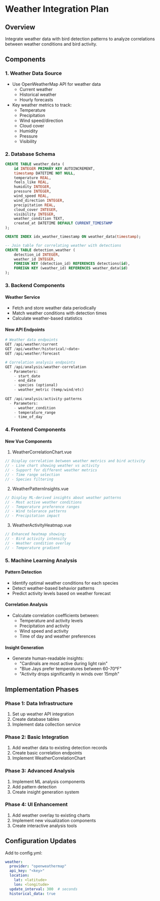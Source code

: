 # Weather Integration Plan

## Overview
Integrate weather data with bird detection patterns to analyze correlations between weather conditions and bird activity.

## Components

### 1. Weather Data Source
- Use OpenWeatherMap API for weather data
  - Current weather
  - Historical weather
  - Hourly forecasts
- Key weather metrics to track:
  - Temperature
  - Precipitation
  - Wind speed/direction
  - Cloud cover
  - Humidity
  - Pressure
  - Visibility

### 2. Database Schema
```sql
CREATE TABLE weather_data (
    id INTEGER PRIMARY KEY AUTOINCREMENT,
    timestamp DATETIME NOT NULL,
    temperature REAL,
    feels_like REAL,
    humidity INTEGER,
    pressure INTEGER,
    wind_speed REAL,
    wind_direction INTEGER,
    precipitation REAL,
    cloud_cover INTEGER,
    visibility INTEGER,
    weather_condition TEXT,
    created_at DATETIME DEFAULT CURRENT_TIMESTAMP
);

CREATE INDEX idx_weather_timestamp ON weather_data(timestamp);

-- Join table for correlating weather with detections
CREATE TABLE detection_weather (
    detection_id INTEGER,
    weather_id INTEGER,
    FOREIGN KEY (detection_id) REFERENCES detections(id),
    FOREIGN KEY (weather_id) REFERENCES weather_data(id)
);
```

### 3. Backend Components

#### Weather Service
- Fetch and store weather data periodically
- Match weather conditions with detection times
- Calculate weather-based statistics

#### New API Endpoints
```python
# Weather data endpoints
GET /api/weather/current
GET /api/weather/historical/<date>
GET /api/weather/forecast

# Correlation analysis endpoints
GET /api/analysis/weather-correlation
  - Parameters:
    - start_date
    - end_date
    - species (optional)
    - weather_metric (temp/wind/etc)
    
GET /api/analysis/activity-patterns
  - Parameters:
    - weather_condition
    - temperature_range
    - time_of_day
```

### 4. Frontend Components

#### New Vue Components

1. WeatherCorrelationChart.vue
```typescript
// Display correlation between weather metrics and bird activity
// - Line chart showing weather vs activity
// - Support for different weather metrics
// - Time range selection
// - Species filtering
```

2. WeatherPatternInsights.vue
```typescript
// Display ML-derived insights about weather patterns
// - Most active weather conditions
// - Temperature preference ranges
// - Wind tolerance patterns
// - Precipitation impact
```

3. WeatherActivityHeatmap.vue
```typescript
// Enhanced heatmap showing:
// - Bird activity intensity
// - Weather condition overlay
// - Temperature gradient
```

### 5. Machine Learning Analysis

#### Pattern Detection
- Identify optimal weather conditions for each species
- Detect weather-based behavior patterns
- Predict activity levels based on weather forecast

#### Correlation Analysis
- Calculate correlation coefficients between:
  - Temperature and activity levels
  - Precipitation and activity
  - Wind speed and activity
  - Time of day and weather preferences

#### Insight Generation
- Generate human-readable insights:
  - "Cardinals are most active during light rain"
  - "Blue Jays prefer temperatures between 60-70°F"
  - "Activity drops significantly in winds over 15mph"

## Implementation Phases

### Phase 1: Data Infrastructure
1. Set up weather API integration
2. Create database tables
3. Implement data collection service

### Phase 2: Basic Integration
1. Add weather data to existing detection records
2. Create basic correlation endpoints
3. Implement WeatherCorrelationChart

### Phase 3: Advanced Analysis
1. Implement ML analysis components
2. Add pattern detection
3. Create insight generation system

### Phase 4: UI Enhancement
1. Add weather overlay to existing charts
2. Implement new visualization components
3. Create interactive analysis tools

## Configuration Updates
Add to config.yml:
```yaml
weather:
  provider: "openweathermap"
  api_key: "<key>"
  location:
    lat: <latitude>
    lon: <longitude>
  update_interval: 300  # seconds
  historical_data: true
